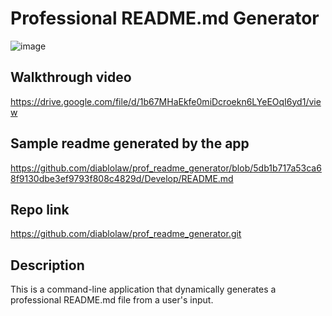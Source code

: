 # Professional README.md Generator

![image](https://user-images.githubusercontent.com/94478511/155864637-d18773ef-fb8c-4219-a43a-1edcb8deef4a.png)

## Walkthrough video

https://drive.google.com/file/d/1b67MHaEkfe0miDcroekn6LYeEOqI6yd1/view

## Sample readme generated by the app

https://github.com/diablolaw/prof_readme_generator/blob/5db1b717a53ca68f9130dbe3ef9793f808c4829d/Develop/README.md

## Repo link

https://github.com/diablolaw/prof_readme_generator.git

## Description

This is a command-line application that dynamically generates a professional README.md file from a user's input.
